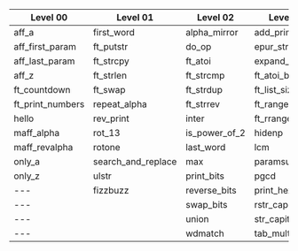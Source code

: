 | Level 00         | Level 01           | Level 02      | Level 03         | Level 04          | Level 05       |
| ---------------- | ------------------ | ------------- | ---------------- | ----------------- | -------------- |
| aff_a            | first_word         | alpha_mirror  | add_prime_sum    | check_mate        | brackets       |
| aff_first_param  | ft_putstr          | do_op         | epur_str         | fprime            | print_memory   |
| aff_last_param   | ft_strcpy          | ft_atoi       | expand_str       | ft_itoa           | rpn_calc       |
| aff_z            | ft_strlen          | ft_strcmp     | ft_atoi_base     | ft_list_foreach   | cycle_detector |
| ft_countdown     | ft_swap            | ft_strdup     | ft_list_size     | ft_list_remove_if | options        |
| ft_print_numbers | repeat_alpha       | ft_strrev     | ft_range         | ft_split          | biggest_pal    |
| hello            | rev_print          | inter         | ft_rrange        | rev_wstr          |                |
| maff_alpha       | rot_13             | is_power_of_2 | hidenp           | rostring          |                |
| maff_revalpha    | rotone             | last_word     | lcm              | sort_int_tab      |                |
| only_a           | search_and_replace | max           | paramsum         | sort_list         |                |
| only_z           | ulstr              | print_bits    | pgcd             | flood_fill        |                |
| \---             | fizzbuzz           | reverse_bits  | print_hex        | brainfuck         |                |
| \---             |                    | swap_bits     | rstr_capitalizer | ft_itoa_base      |                |
| \---             |                    | union         | str_capitalizer  | moment            |                |
| \---             |                    | wdmatch       | tab_mult         |                   |
